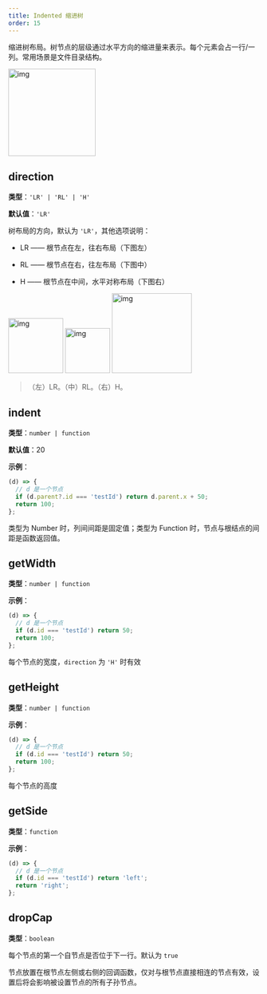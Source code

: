 ```yaml
---
title: Indented 缩进树
order: 15
---
```


缩进树布局。树节点的层级通过水平方向的缩进量来表示。每个元素会占一行/一列。常用场景是文件目录结构。

<img src='https://gw.alipayobjects.com/mdn/rms_f8c6a0/afts/img/A*NBUzRonaOYMAAAAAAAAAAABkARQnAQ' width=175 alt='img'/>

## direction

**类型**：`'LR' | 'RL' | 'H'`

**默认值**：`'LR'`

树布局的方向，默认为 `'LR'`，其他选项说明：

- LR —— 根节点在左，往右布局（下图左）

- RL —— 根节点在右，往左布局（下图中）

- H —— 根节点在中间，水平对称布局（下图右）

<img src='https://gw.alipayobjects.com/mdn/rms_f8c6a0/afts/img/A*mq6YSIKrAt0AAAAAAAAAAABkARQnAQ' width=110 alt='img'/>
<img src='https://gw.alipayobjects.com/mdn/rms_f8c6a0/afts/img/A*VGEnRbpvxlUAAAAAAAAAAABkARQnAQ' width=90 alt='img'/>
<img src='https://gw.alipayobjects.com/mdn/rms_f8c6a0/afts/img/A*Vek6RqtUXNcAAAAAAAAAAABkARQnAQ' width=160 alt='img'/>

> （左）LR。（中）RL。（右）H。

## indent

**类型**：`number | function`

**默认值**：20

**示例**：

```javascript
(d) => {
  // d 是一个节点
  if (d.parent?.id === 'testId') return d.parent.x + 50;
  return 100;
};
```

类型为 Number 时，列间间距是固定值；类型为 Function 时，节点与根结点的间距是函数返回值。

## getWidth

**类型**：`number | function`

**示例**：

```javascript
(d) => {
  // d 是一个节点
  if (d.id === 'testId') return 50;
  return 100;
};
```

每个节点的宽度，`direction` 为 `'H'` 时有效

## getHeight

**类型**：`number | function`

**示例**：

```javascript
(d) => {
  // d 是一个节点
  if (d.id === 'testId') return 50;
  return 100;
};
```

每个节点的高度

## getSide

**类型**：`function`

**示例**：

```javascript
(d) => {
  // d 是一个节点
  if (d.id === 'testId') return 'left';
  return 'right';
};
```

## dropCap

**类型**：`boolean`

每个节点的第一个自节点是否位于下一行。默认为 `true`

节点放置在根节点左侧或右侧的回调函数，仅对与根节点直接相连的节点有效，设置后将会影响被设置节点的所有子孙节点。
